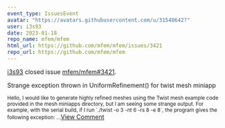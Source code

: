 ```yaml
---
event_type: IssuesEvent
avatar: "https://avatars.githubusercontent.com/u/31548642?"
user: i3s93
date: 2023-01-18
repo_name: mfem/mfem
html_url: https://github.com/mfem/mfem/issues/3421
repo_url: https://github.com/mfem/mfem
---
```


<a href='https://github.com/i3s93' target='_blank'>i3s93</a> closed issue <a href='https://github.com/mfem/mfem/issues/3421' target='_blank'>mfem/mfem#3421</a>.

<p>Strange exception thrown in UniformRefinement() for twist mesh miniapp</p><small>Hello, I would like to generate highly refined meshes using the Twist mesh example code provided in the mesh miniapps directory, but I am seeing some strange output. For example, with the serial build, if I run `./twist -o 3 -nt 6 -rs 8 -e 8`, the program gives the following exception:...</small><a href='https://github.com/mfem/mfem/issues/3421' target='_blank'>View Comment</a>